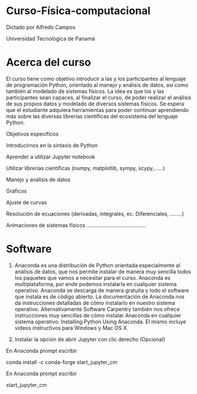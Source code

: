 # Curso-Física-computacional

Dictado por Alfredo Campos

Universidad Tecnológica de Panamá

# Acerca del curso

El curso tiene como objetivo introducir a las y los participantes al lenguaje de programación Python, orientado al manejo y análisis de datos, así como también al modelado de sistemas físicos. La idea es que los y las participantes sean capaces, al finalizar el curso, de poder realizar el análisis de sus propios datos y modelado de diversos sistemas físicos. 
Se espera que el estudiante adquiera herramientas para poder continuar aprendiendo más sobre las diversas librerías científicas del ecosistema del lenguaje Python.

Objetivos específicos

Introducirnos en la sintaxis de Python

Aprender a utilizar Jupyter notebook

Utilizar librerías científicas (numpy, matplotlib, sympy, scypy,……)

Manejo y análisis de datos

Gráficos

Ajuste de curvas

Resolución de ecuaciones (derivadas, integrales, ec. Diferenciales, ……..)

Animaciones de sistemas físicos
………………………………….



# Software

1. Anaconda es una distribución de Python orientada especialmente al análisis de datos, que nos permite instalar de manera muy sencilla todos los paquetes que vamos a necesitar para el curso. Anaconda es multiplataforma, por ende podemos instalarla en cualquier sistema operativo. Anaconda se descarga de manera gratuita y todo el software que instala es de código abierto.
La documentación de Anaconda nos da instrucciones detalladas de cómo instalarlo en nuestro sistema operativo.
Alternativamente Software Carpentry también nos ofrece instrucciones muy sencillas de cómo instalar Anaconda en cualquier sistema operativo: Installing Python Using Anaconda. El mismo incluye videos instructivos para Windows y Mac OS X.

2. Instalar la opción de abrir Jupyter con clic derecho (Opcional)

En Anaconda prompt escribir

conda install -c conda-forge start_jupyter_cm 

En Anaconda prompt escribir

start_jupyter_cm 

